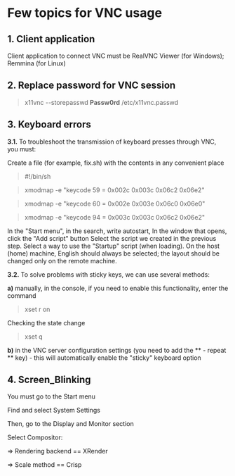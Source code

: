 # Few topics for VNC usage
## 1. Client application
Client application to connect VNC must be RealVNC Viewer (for Windows); Remmina (for Linux)
## 2. Replace password for VNC session

> x11vnc --storepasswd **Passw0rd** /etc/x11vnc.passwd 

## 3. Keyboard errors
**3.1.** To troubleshoot the transmission of keyboard presses through VNC, you must:


Create a file (for example, fix.sh) with the contents in any convenient place


> #!/bin/sh 


> xmodmap -e "keycode 59 = 0x002c 0x003c 0x06c2 0x06e2"


> xmodmap -e "keycode 60 = 0x002e 0x003e 0x06c0 0x06e0"


> xmodmap -e "keycode 94 = 0x003c 0x003c 0x06c2 0x06e2"

In the "Start menu", in the search, write autostart,
In the window that opens, click the "Add script" button
Select the script we created in the previous step.
Select a way to use the "Startup" script (when loading).
On the host (home) machine, English should always be selected; the layout should be changed only on the remote machine.

**3.2.** To solve problems with sticky keys, we can use several methods:

**a)** manually, in the console, if you need to enable this functionality, enter the command

> xset r on

Checking the state change

>xset q

**b)** in the VNC server configuration settings (you need to add the ** - repeat ** key) - this will automatically enable the "sticky" keyboard option

## 4. Screen_Blinking

You must go to the Start menu


Find and select System Settings


Then, go to the Display and Monitor section


Select Compositor:


=>  Rendering backend == XRender


=>  Scale method == Crisp


